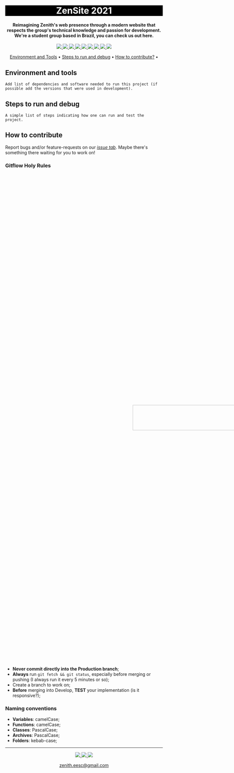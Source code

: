 <h1 align="center" style="color:white; background-color:black">ZenSite 2021</h1>
<h4 align="center">Reimagining Zenith's web presence through a modern website that respects the group's technical knowledge and passion for development. We're a student group based in Brazil, you can check us out <a src="https://www.youtube.com/watch?v=QoqiUDDEepY">here</a>.</h4>

<p align="center">
	<a href="http://zenith.eesc.usp.br/">
    <img src="https://img.shields.io/badge/Zenith-software-black?style=for-the-badge"/>
    </a>
    <a href="https://eesc.usp.br/">
    <img src="https://img.shields.io/badge/Linked%20to-EESC--USP-black?style=for-the-badge"/>
    </a>
    <a href="https://github.com/zenitheesc/zenith-website/blob/main/LICENSE">
    <img src="https://img.shields.io/github/license/zenitheesc/zenith-website?style=for-the-badge"/>
    </a>
    <a href="https://github.com/zenitheesc/zenith-website/issues">
    <img src="https://img.shields.io/github/issues/zenitheesc/zenith-website?style=for-the-badge"/>
    </a>
    <a href="https://github.com/zenitheesc/zenith-website/commits/main">
    <img src="https://img.shields.io/github/commit-activity/m/zenitheesc/zenith-website?style=for-the-badge">
    </a>
    <a href="https://github.com/zenitheesc/zenith-website/graphs/contributors">
    <img src="https://img.shields.io/github/contributors/zenitheesc/zenith-website?style=for-the-badge"/>
    </a>
    <a href="https://github.com/zenitheesc/zenith-website/commits/main">
    <img src="https://img.shields.io/github/last-commit/zenitheesc/zenith-website?style=for-the-badge"/>
    </a>
    <a href="https://github.com/zenitheesc/zenith-website/issues">
    <img src="https://img.shields.io/github/issues-raw/zenitheesc/zenith-website?style=for-the-badge" />
    </a>
    <a href="https://github.com/zenitheesc/zenith-website/pulls">
    <img src = "https://img.shields.io/github/issues-pr-raw/zenitheesc/zenith-website?style=for-the-badge">
    </a>
</p>

<p align="center">
    <a href="#environment-and-tools">Environment and Tools</a> •
    <a href="#steps-to-run-and-debug">Steps to run and debug</a> •
    <a href="#how-to-contribute">How to contribute?</a> •
</p>

## Environment and tools

`Add list of dependencies and software needed to run this project (if possible add the versions that were used in development).`

## Steps to run and debug

`A simple list of steps indicating how one can run and test the project.`

## How to contribute

Report bugs and/or feature-requests on our [_issue tab_](https://github.com/zenitheesc/zenith-website/issues). Maybe there's something there waiting for you to work on!

### Gitflow **Holy** Rules

<p align="center">
<a href="https://raw.githubusercontent.com/zenitheesc/zenith-website/assets/gitflow.png" target="_blank">
<img src="https://raw.githubusercontent.com/zenitheesc/zenith-website/assets/gitflow.png" width=40% style="transform:rotate(90deg)"/>
</a>
</p>

- **Never commit directly into the Production branch**;
- **Always** run `git fetch && git status`, especially before merging or pushing (I always run it every 5 minutes or so);
- Create a branch to work on;
- **Before** merging into Develop, **TEST** your implementation (is it responsive?);

### Naming conventions

- **Variables**: camelCase;
- **Functions**: camelCase;
- **Classes**: PascalCase;
- **Archives**: PascalCase;
- **Folders**: kebab-case;

---

<p align="center">
    <a href="http://zenith.eesc.usp.br">
    <img src="https://img.shields.io/badge/Check%20out-Zenith's Oficial Website-black?style=for-the-badge" />
    </a> 
    <a href="https://www.facebook.com/zenitheesc">
    <img src="https://img.shields.io/badge/Like%20us%20on-facebook-blue?style=for-the-badge"/>
    </a> 
    <a href="https://www.instagram.com/zenith_eesc/">
    <img src="https://img.shields.io/badge/Follow%20us%20on-Instagram-red?style=for-the-badge"/>
    </a>

</p>
<p align = "center">
<a href="zenith.eesc@gmail.com">zenith.eesc@gmail.com</a>
</p>
